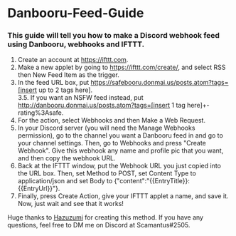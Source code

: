 # Danbooru-Feed-Guide
  
### This guide will tell you how to make a Discord webhook feed using Danbooru, webhooks and IFTTT.
  
1. Create an account at https://ifttt.com.
2. Make a new applet by going to https://ifttt.com/create/, and select RSS then New Feed Item as the trigger.
3. In the feed URL box, put https://safebooru.donmai.us/posts.atom?tags=[insert up to 2 tags here].  
3.5. If you want an NSFW feed instead, put http://danbooru.donmai.us/posts.atom?tags=[insert 1 tag here]+-rating%3Asafe.
4. For the action, select Webhooks and then Make a Web Request.
5. In your Discord server (you will need the Manage Webhooks permission), go to the channel you want a Danbooru feed in and go to your channel settings. Then, go to Webhooks and press "Create Webhook". Give this webhook any name and profile pic that you want, and then copy the webhook URL.
6. Back at the IFTTT window, put the Webhook URL you just copied into the URL box. Then, set Method to POST, set Content Type to application/json and set Body to {"content":"{{EntryTitle}}: {{EntryUrl}}"}.
7. Finally, press Create Action, give your IFTTT applet a name, and save it. Now, just wait and see that it works!  
  
Huge thanks to [Hazuzumi](https://twitter.com/hazuzumi) for creating this method. If you have any questions, feel free to DM me on Discord at Scamantus#2505.
